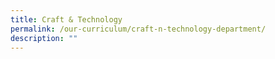 ```yaml
---
title: Craft & Technology
permalink: /our-curriculum/craft-n-technology-department/
description: ""
---
```

